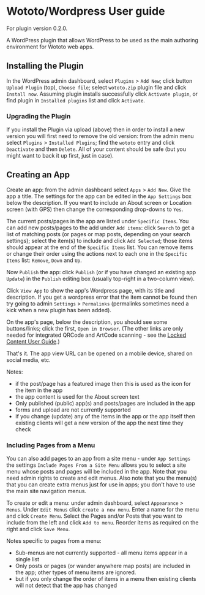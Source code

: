 # Wototo/Wordpress User guide

For plugin version 0.2.0.

A WordPress plugin that allows WordPress to be used as the main authoring environment for Wototo web apps.

## Installing the Plugin

In the WordPress admin dashboard, select `Plugins` > `Add New`; click button `Upload Plugin` (top), `Choose file`; select `wototo.zip` plugin file and click `Install now`. Assuming plugin installs successfully click `Activate plugin`, or find plugin in `Installed plugins` list and click `Activate`.

### Upgrading the Plugin

If you install the Plugin via upload (above) then in order to install a new version you will first need to remove the old version: from the admin menu select `Plugins` > `Installed Plugins`; find the `wototo` entry and click `Deactivate` and then `Delete`. All of your content should be safe (but you might want to back it up first, just in case). 

## Creating an App

Create an app: from the admin dashboard select `Apps` > `Add New`. Give the app a title. The settings for the app can be edited in the `App Settings` box below the description. If you want to include an About screen or Location screen (with GPS) then change the corresponding drop-downs to `Yes`. 

The current posts/pages in the app are listed under `Specific Items`. You can add new posts/pages to the add under `Add items`: click `Search` to get a list of matching posts (or pages or map posts, depending on your search settings); select the item(s) to include and click `Add Selected`; those items should appear at the end of the `Specific Items` list. You can remove items or change their order using the actions next to each one in the `Specific Items` list: `Remove`, `Down` and `Up`.

Now `Publish` the app: click `Publish` (or if you have changed an existing app `Update`) in the `Publish` editing box (usually top-right in a two-column view). 

Click `View App` to show the app's Wordpress page, with its title and description. If you get a wordpress error that the item cannot be found then try going to admin `Settings` > `Permalinks` (permalinks sometimes need a kick when a new plugin has been added).

On the app's page, below the description, you should see some buttons/links; click the first, `Open in Browser`. (The other links are only needed for integrated QRCode and ArtCode scanning - see the [Locked Content User Guide](wordpress_locked.md).)

That's it. The app view URL can be opened on a mobile device, shared on social media, etc.

Notes:

- if the post/page has a featured image then this is used as the icon for the item in the app
- the app content is used for the About screen text
- Only published (public) app(s) and posts/pages are included in the app
- forms and upload are not currently supported
- if you change (update) any of the items in the app or the app itself then existing clients will get a new version of the app the next time they check

### Including Pages from a Menu

You can also add pages to an app from a site menu - under `App Settings` the settings `Include Pages From a Site Menu` allows you to select a site menu whose posts and pages will be included in the app. Note that you need admin rights to create and edit menus. Also note that you the menu(s) that you can create extra menus just for use in apps; you don't have to use the main site navigation menus.

To create or edit a menu: under admin dashboard, select `Appearance` > `Menus`. Under `Edit Menus` click `create a new menu`. Enter a name for the menu and click `Create Menu`. Select the Pages and/or Posts that you want to include from the left and click `Add to menu`. Reorder items as required on the right and click `Save Menu`.

Notes specific to pages from a menu:

- Sub-menus are not currently supported - all menu items appear in a single list
- Only posts or pages (or wander anywhere map posts) are included in the app; other types of menu items are ignored.
- but if you only change the order of items in a menu then existing clients will not detect that the app has changed


